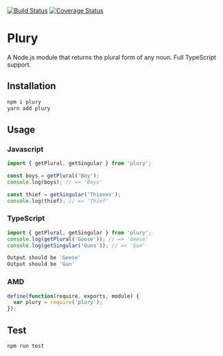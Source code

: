 [![Build Status](https://travis-ci.org/Reutovsky/plury.svg?branch=master)](https://travis-ci.org/Reutovsky/plury)
[![Coverage Status](https://coveralls.io/repos/github/Reutovsky/plury/badge.svg?branch=master)](https://coveralls.io/github/Reutovsky/plury?branch=master)

# Plury

A Node.js module that returns the plural form of any noun.
Full TypeScript support.

## Installation

```sh
npm i plury
yarn add plury
```

## Usage

### Javascript

```JavaScript
import { getPlural, getSingular } from 'plury';

const boys = getPlural('Boy');
console.log(boys); // => 'Boys'

const thief = getSingular('Thieves');
console.log(thief); // => 'Thief'
```

### TypeScript

```TypeScript
import { getPlural, getSingular } from 'plury';
console.log(getPlural('Goose')); // => 'Geese'
console.log(getSingular('Guns')); // => 'Gun'
```

```sh
Output should be 'Geese'
Output should be 'Gun'
```

### AMD

```javascript
define(function(require, exports, module) {
  var plury = require('plury');
});
```

## Test

```sh
npm run test
```
